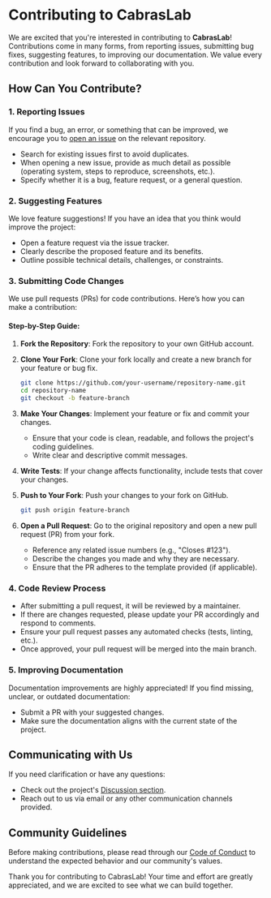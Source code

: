 # Contributing to CabrasLab

We are excited that you're interested in contributing to **CabrasLab**!
Contributions come in many forms, from reporting issues, submitting bug fixes, suggesting features, to improving our documentation.
We value every contribution and look forward to collaborating with you.

## How Can You Contribute?

### 1. Reporting Issues

If you find a bug, an error, or something that can be improved, we encourage you to [open an issue](https://github.com/cabraslab/issues) on the relevant repository.

- Search for existing issues first to avoid duplicates.
- When opening a new issue, provide as much detail as possible (operating system, steps to reproduce, screenshots, etc.).
- Specify whether it is a bug, feature request, or a general question.

### 2. Suggesting Features

We love feature suggestions!
If you have an idea that you think would improve the project:
- Open a feature request via the issue tracker.
- Clearly describe the proposed feature and its benefits.
- Outline possible technical details, challenges, or constraints.

### 3. Submitting Code Changes

We use pull requests (PRs) for code contributions.
Here’s how you can make a contribution:

#### Step-by-Step Guide:

1. **Fork the Repository**: Fork the repository to your own GitHub account.
2. **Clone Your Fork**: Clone your fork locally and create a new branch for your feature or bug fix.
   
   ```bash
   git clone https://github.com/your-username/repository-name.git
   cd repository-name
   git checkout -b feature-branch
   ```

3. **Make Your Changes**: Implement your feature or fix and commit your changes.

   - Ensure that your code is clean, readable, and follows the project's coding guidelines.
   - Write clear and descriptive commit messages.
   
4. **Write Tests**: If your change affects functionality, include tests that cover your changes.
   
5. **Push to Your Fork**: Push your changes to your fork on GitHub.

   ```bash
   git push origin feature-branch
   ```

6. **Open a Pull Request**: Go to the original repository and open a new pull request (PR) from your fork.

   - Reference any related issue numbers (e.g., "Closes #123").
   - Describe the changes you made and why they are necessary.
   - Ensure that the PR adheres to the template provided (if applicable).

### 4. Code Review Process

- After submitting a pull request, it will be reviewed by a maintainer.
- If there are changes requested, please update your PR accordingly and respond to comments.
- Ensure your pull request passes any automated checks (tests, linting, etc.).
- Once approved, your pull request will be merged into the main branch.

### 5. Improving Documentation

Documentation improvements are highly appreciated!
If you find missing, unclear, or outdated documentation:
- Submit a PR with your suggested changes.
- Make sure the documentation aligns with the current state of the project.

## Communicating with Us

If you need clarification or have any questions:
- Check out the project's [Discussion section](https://github.com/cabraslab/discussions).
- Reach out to us via email or any other communication channels provided.

## Community Guidelines

Before making contributions, please read through our [Code of Conduct](./CODE_OF_CONDUCT.md) to understand the expected behavior and our community's values.

Thank you for contributing to CabrasLab!
Your time and effort are greatly appreciated, and we are excited to see what we can build together.
